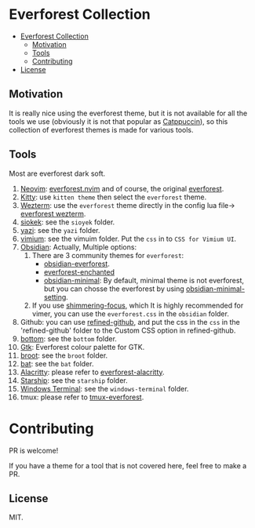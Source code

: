 # Everforest Collection

<!--toc:start-->

- [Everforest Collection](#everforest-collection)
  - [Motivation](#motivation)
  - [Tools](#tools)
  - [Contributing](#contributing)
- [License](#license)
  <!--toc:end-->

## Motivation

It is really nice using the everforest theme, but it is not available for all the tools we use (obviously it is not that popular as [Catppuccin](https://github.com/catppuccin)), so this collection of everforest themes is made for various tools.

## Tools

Most are everforest dark soft.

1. [Neovim](https://github.com/neovim/neovim): [everforest.nvim](https://github.com/neanias/everforest-nvim) and of course, the original [everforest](https://github.com/sainnhe/everforest).
2. [Kitty](https://sw.kovidgoyal.net/kitty/): use `kitten theme` then select the `everforest` theme.
3. [Wezterm](https://wezfurlong.org/wezterm/): use the `everforest` theme directly in the config lua file-> [everforest wezterm](https://wezfurlong.org/wezterm/colorschemes/e/index.html#everforest-dark-gogh).
4. [siokek](https://github.com/ahrm/sioyek): see the `sioyek` folder.
5. [yazi](https://github.com/sxyazi/yazi): see the `yazi` folder.
6. [vimium](https://github.com/philc/vimium): see the vimuim folder. Put the `css` in to `CSS for Vimium UI`.
7. [Obsidian](https://obsidian.md/): Actually, Multiple options:
   1. There are 3 community themes for `everforest`:
      - [obsidian-everforest](https://github.com/0xGlitchbyte/obsidian_everforest).
      - [everforest-enchanted](https://github.com/FireIsGood/obsidian-everforest-enchanted)
      - [obsidian-minimal](https://github.com/kepano/obsidian-minimal): By default, minimal theme is not everforest, but you can chosse the everforest by using [obsidian-minimal-setting](https://github.com/kepano/obsidian-minimal-settings).
   2. If you use [shimmering-focus](https://github.com/chrisgrieser/shimmering-focus), which It is highly recommended for vimer, you can use the `everforest.css` in the `obsidian` folder.
8. Github: you can use [refined-github](https://github.com/refined-github/refined-github), and put the css in the `css` in the 'refined-github' folder to the Custom CSS option in refined-github.
9. [bottom](https://github.com/ClementTsang/bottom): see the `bottom` folder.
10. [Gtk](https://github.com/Fausto-Korpsvart/Everforest-GTK-Theme): Everforest colour palette for GTK.
11. [broot](https://github.com/Canop/broot): see the `broot` folder.
12. [bat](https://github.com/sharkdp/bat): see the `bat` folder.
13. [Alacritty](https://github.com/alacritty/alacritty): please refer to [everforest-alacritty](https://gist.github.com/sainnhe/6432f83181c4520ea87b5211fed27950).
14. [Starship](https://starship.rs/): see the `starship` folder.
15. [Windows Terminal](https://github.com/microsoft/terminal): see the `windows-terminal` folder.
16. tmux: please refer to [tmux-everforest](https://github.com/TanglingTreats/tmux-everforest).

# Contributing

PR is welcome!

If you have a theme for a tool that is not covered here, feel free to make a PR.

## License

MIT.


